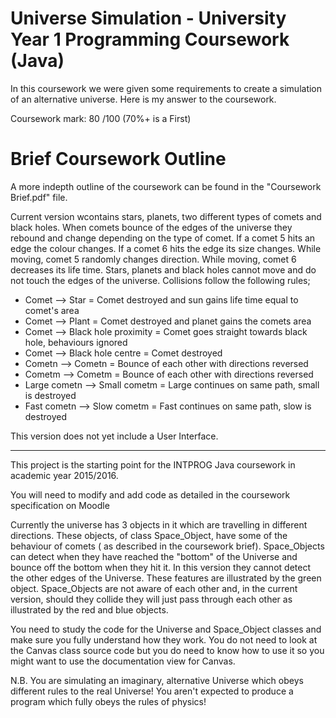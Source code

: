 # Universe Simulation - University Year 1 Programming Coursework (Java)

In this coursework we were given some requirements to create a simulation of an alternative universe. Here is my answer to the coursework. 

Coursework mark: 80 /100 (70%+ is a First)

# Brief Coursework Outline
A more indepth outline of the coursework can be found in the "Coursework Brief.pdf" file.

Current version wcontains stars, planets, two different types of comets and black holes.
When comets bounce of the edges of the universe they rebound and change depending on the type
of comet. If a comet 5 hits an edge the colour changes. If a comet 6 hits the edge its size 
changes. While moving, comet 5 randomly changes direction. While moving, comet 6 decreases its
life time. Stars, planets and black holes cannot move and do not touch the edges of the universe.
Collisions follow the following rules;
- Comet --> Star = Comet destroyed and sun gains life time equal to comet's area
- Comet --> Plant = Comet destroyed and planet gains the comets area
- Comet --> Black hole proximity = Comet goes straight towards black hole, behaviours ignored
- Comet --> Black hole centre = Comet destroyed
- Cometn --> Cometn = Bounce of each other with directions reversed
- Cometm --> Cometm = Bounce of each other with directions reversed
- Large cometn --> Small cometm = Large continues on same path, small is destroyed
- Fast cometn --> Slow cometm = Fast continues on same path, slow is destroyed

This version does not yet include a User Interface.

-------------------------------------------------------------------------------------------------------------

This project is the starting point for the INTPROG Java coursework in academic year 2015/2016.

You will need to modify and add code as detailed in the coursework specification on Moodle

Currently the universe has 3 objects in it which are travelling in different directions. These
objects, of class Space_Object, have some of the behaviour of comets ( as described in the coursework brief).
Space_Objects can detect when they have reached the "bottom" of the Universe and bounce off
the bottom when they hit it. In this version they cannot detect the other edges of
the Universe. These features are illustrated by the green object. Space_Objects are
not aware of each other and, in the current version, should they collide they will just
pass through each other as illustrated by the red and blue objects.

You need to study the code for the Universe and Space_Object classes and make sure you
fully understand how they work. You do not need to look at the Canvas class source
code but you do need to know how to use it so you might want to use the documentation
view for Canvas.

N.B. You are simulating an imaginary, alternative Universe which obeys different rules
to the real Universe! You aren't expected to produce a program which fully obeys
the rules of physics!

